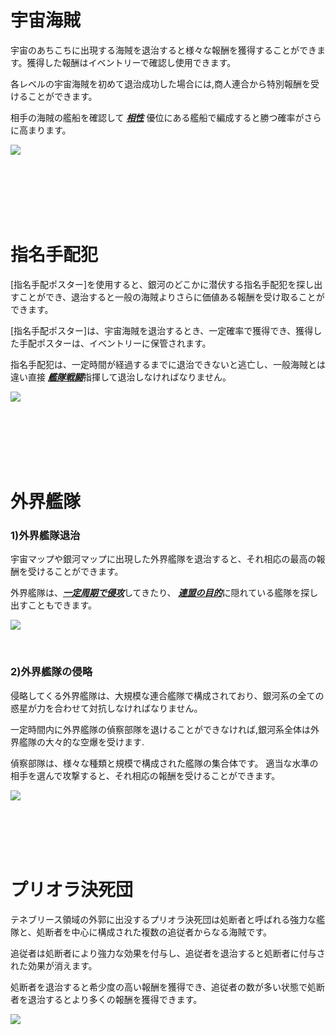 ﻿# 宇宙海賊

 宇宙のあちこちに出現する海賊を退治すると様々な報酬を獲得することができます。獲得した報酬はイベントリーで確認し使用できます。

各レベルの宇宙海賊を初めて退治成功した場合には,商人連合から特別報酬を受けることができます。

相手の海賊の艦船を確認して [***<u>相性</u>***](jp/201normalship#艦船-相性-関係) 優位にある艦船で編成すると勝つ確率がさらに高まります。

![](http://d3bbxo4nelobc3.cloudfront.net/html/img/help/502_001pirate.jpg)

<br>

<br>

<br>

<br>

<br>

# 指名手配犯

 [指名手配ポスター]を使用すると、銀河のどこかに潜伏する指名手配犯を探し出すことができ、退治すると一般の海賊よりさらに価値ある報酬を受け取ることができます。

[指名手配ポスター]は、宇宙海賊を退治するとき、一定確率で獲得でき、獲得した手配ポスターは、イベントリーに保管されます。

指名手配犯は、一定時間が経過するまでに退治できないと逃亡し、一般海賊とは違い直接 [***<u>艦隊戦闘</u>***](jp/503fleetbattle#艦隊戦)指揮して退治しなければなりません。

![](http://d3bbxo4nelobc3.cloudfront.net/html/img/help/502_002bounty.jpg)

<br>

<br>

<br>

<br>

<br>

# 外界艦隊

### 1)外界艦隊退治

 宇宙マップや銀河マップに出現した外界艦隊を退治すると、それ相応の最高の報酬を受けることができます。

外界艦隊は、[***<u>一定周期で侵攻</u>***](jp/701regularevent#宇宙-艦隊-侵攻-イベント)してきたり、 [***<u>連盟の目的</u>***](jp/604fedastronest#宇宙-艦隊-スキャン)に隠れている艦隊を探し出すこともできます。

![](http://d3bbxo4nelobc3.cloudfront.net/html/img/help/502_003alien.jpg)

<br>

### 2)外界艦隊の侵略

侵略してくる外界艦隊は、大規模な連合艦隊で構成されており、銀河系の全ての惑星が力を合わせて対抗しなければなりません。

一定時間内に外界艦隊の偵察部隊を退けることができなければ,銀河系全体は外界艦隊の大々的な空爆を受けます.

偵察部隊は、様々な種類と規模で構成された艦隊の集合体です。 適当な水準の相手を選んで攻撃すると、それ相応の報酬を受けることができます。

![](http://d3bbxo4nelobc3.cloudfront.net/html/img/help/502_004alienmain.jpg)
<br>

<br>

<br>

<br>

<br>

# プリオラ決死団

テネブリース領域の外郭に出没するプリオラ決死団は処断者と呼ばれる強力な艦隊と、処断者を中心に構成された複数の追従者からなる海賊です。

追従者は処断者により強力な効果を付与し、追従者を退治すると処断者に付与された効果が消えます。

処断者を退治すると希少度の高い報酬を獲得でき、追従者の数が多い状態で処断者を退治するとより多くの報酬を獲得できます。

![](https://d3bbxo4nelobc3.cloudfront.net/html/img/help/502_005.jpg)
